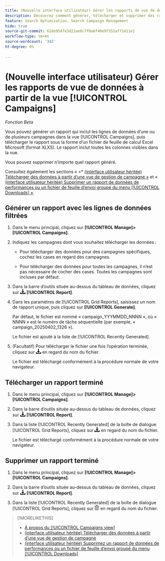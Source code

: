 ```yaml
---
title: (Nouvelle interface utilisateur) Gérer les rapports de vue de données à partir de la vue [!UICONTROL Campaigns]
description: Découvrez comment générer, télécharger et supprimer des rapports contenant les lignes de données d’une ou de plusieurs campagnes dans la vue [!UICONTROL Campaigns] d’un rapport.
feature: Search Optimization, Search Campaign Management
hide: true
source-git-commit: 62de95d7e3d21ae6c7f0a6f40e97352af71411e1
workflow-type: tm+mt
source-wordcount: '342'
ht-degree: 0%

---
```


# (Nouvelle interface utilisateur) Gérer les rapports de vue de données à partir de la vue [!UICONTROL Campaigns]

<!-- Wording??????  Filtered data reports? -->

*Fonction Beta*

Vous pouvez générer un rapport qui inclut les lignes de données d’une ou de plusieurs campagnes dans la vue [!UICONTROL Campaigns], puis télécharger le rapport sous la forme d’un fichier de feuille de calcul Excel Microsoft (format XLXS). Le rapport inclut toutes les colonnes visibles dans la vue.

Vous pouvez supprimer n’importe quel rapport généré.

Consultez également les sections « >* [&#x200B; (interface utilisateur héritée) Télécharger des données à partir d’une vue de gestion de campagne »](/help/search-social-commerce/common-tasks/navigation-editing-selection/download.md) et « [&#x200B; (interface utilisateur héritée) Supprimer un rapport de données de performances ou un fichier de feuille d’envoi groupé du menu [!UICONTROL Downloads] »](/help/search-social-commerce/common-tasks/navigation-editing-selection/download-delete-data.md).

## Générer un rapport avec les lignes de données filtrées

1. Dans le menu principal, cliquez sur **[!UICONTROL Manage]>[!UICONTROL Campaigns]**.

1. Indiquez les campagnes dont vous souhaitez télécharger les données :

   * Pour télécharger des données pour des campagnes spécifiques, cochez les cases en regard des campagnes.

   * Pour télécharger des données pour toutes les campagnes, il n’est pas nécessaire de cocher des cases. Toutes les campagnes sont incluses par défaut.

1. Dans la barre d’outils située au-dessus du tableau de données, cliquez sur ![Télécharger](/help/search-social-commerce/assets/download.png "Télécharger") **[!UICONTROL Report]**.

1. Dans les paramètres de [!UICONTROL Grid Reports], saisissez un nom de rapport unique, puis cliquez sur **[!UICONTROL Generate]**.

   Par défaut, le fichier est nommé « campaign_YYYMMDD_NNNN », où « NNNN » est le numéro de tâche séquentielle (par exemple, « campaign_20250402_1326 »).

   Le fichier est ajouté à la liste de [!UICONTROL Recently Generated].

1. (Facultatif) Pour télécharger le fichier une fois l’opération terminée, cliquez sur ![Télécharger](/help/search-social-commerce/assets/download.png "Télécharger") en regard du nom du fichier.

   Le fichier est téléchargé conformément à la procédure normale de votre navigateur.

## Télécharger un rapport terminé

1. Dans le menu principal, cliquez sur **[!UICONTROL Manage]>[!UICONTROL Campaigns]**.

1. Dans la barre d’outils située au-dessus du tableau de données, cliquez sur ![Télécharger](/help/search-social-commerce/assets/download.png "Télécharger") **[!UICONTROL Report]**.

1. Dans la liste [!UICONTROL Recently Generated] de la boîte de dialogue [!UICONTROL Grid Reports], cliquez sur ![Télécharger](/help/search-social-commerce/assets/download.png "Télécharger") en regard du nom du fichier.

   Le fichier est téléchargé conformément à la procédure normale de votre navigateur.

## Supprimer un rapport terminé

1. Dans le menu principal, cliquez sur **[!UICONTROL Manage]>[!UICONTROL Campaigns]**.

1. Dans la barre d’outils située au-dessus du tableau de données, cliquez sur ![Télécharger](/help/search-social-commerce/assets/download.png "Télécharger") **[!UICONTROL Report]**.

1. Dans la liste [!UICONTROL Recently Generated] de la boîte de dialogue [!UICONTROL Grid Reports], cliquez sur ![Supprimer](/help/search-social-commerce/assets/delete-new.png "Supprimer") en regard du nom du fichier.

>[!MORELIKETHIS]
>
>* [À propos du [!UICONTROL Campaigns view]](campaign-view-about.md)
>* [&#x200B; (interface utilisateur héritée) Télécharger des données à partir d’une vue de gestion de campagne](/help/search-social-commerce/common-tasks/navigation-editing-selection/download.md)
>* [(interface utilisateur héritée) Supprimez un rapport de données de performances ou un fichier de feuille d’envoi groupé du menu [!UICONTROL Downloads]](/help/search-social-commerce/common-tasks/navigation-editing-selection/download-delete-data.md)
